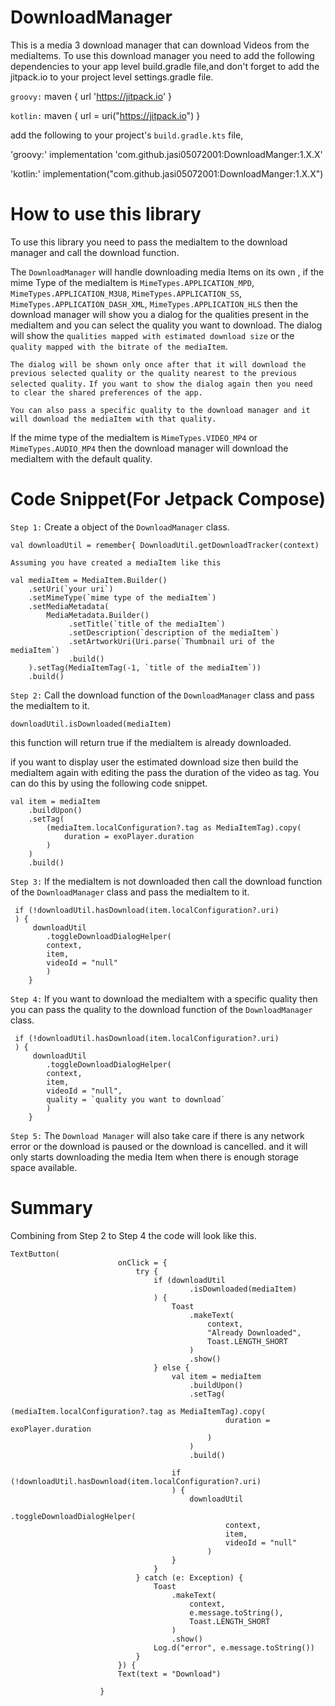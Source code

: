 # DownloadManager

This is a media 3 download manager that can download Videos from the mediaItems.
To use this download manager you need to add the following dependencies to your app level build.gradle file,and don't forget to add
the jitpack.io to your project level settings.gradle file.

`groovy:`
maven { url 'https://jitpack.io' }

`kotlin:`
maven { url = uri("https://jitpack.io") }

add the following to your project's `build.gradle.kts` file,

'groovy:'
implementation 'com.github.jasi05072001:DownloadManger:1.X.X'

'kotlin:'
implementation("com.github.jasi05072001:DownloadManger:1.X.X")

# How to use this library
To use this library you need to pass the mediaItem to the download manager and call the download
function.

The `DownloadManager` will handle downloading media Items on its own , if the mime Type of the mediaItem is
`MimeTypes.APPLICATION_MPD`, `MimeTypes.APPLICATION_M3U8`, `MimeTypes.APPLICATION_SS`, `MimeTypes.APPLICATION_DASH_XML`, `MimeTypes.APPLICATION_HLS`
then the download manager will show you a dialog for the qualities present in the mediaItem and you can select the quality you want to download.
The dialog will show the `qualities mapped with estimated download size` or the `quality mapped with the bitrate of the mediaItem`.

`The dialog will be shown only once after that it will download the previous selected quality or the quality nearest to the previous selected quality.`
`If you want to show the dialog again then you need to clear the shared preferences of the app.`


`You can also pass a specific quality to the download manager and it will download the mediaItem with that quality.`


If the mime type of the mediaItem is `MimeTypes.VIDEO_MP4` or `MimeTypes.AUDIO_MP4` then the download manager will download the mediaItem with the default quality.


# Code Snippet(For Jetpack Compose)

`Step 1:`
Create a object of the `DownloadManager` class.

```
val downloadUtil = remember{ DownloadUtil.getDownloadTracker(context)
```

`Assuming you have created a mediaItem like this`

```
val mediaItem = MediaItem.Builder()
    .setUri(`your uri`)
    .setMimeType(`mime type of the mediaItem`)
    .setMediaMetadata(
        MediaMetadata.Builder()
             .setTitle(`title of the mediaItem`)
             .setDescription(`description of the mediaItem`)
             .setArtworkUri(Uri.parse(`Thumbnail uri of the mediaItem`)
             .build()
    ).setTag(MediaItemTag(-1, `title of the mediaItem`))
    .build()
```

`Step 2:`
Call the download function of the `DownloadManager` class and pass the mediaItem to it.
```
downloadUtil.isDownloaded(mediaItem)
```
this function will return true if the mediaItem is already downloaded.

if you want to display user the estimated download size then build the mediaItem again with editing the pass the duration of the video as tag.
You can do this by using the following code snippet.

```
val item = mediaItem
    .buildUpon()
    .setTag(
        (mediaItem.localConfiguration?.tag as MediaItemTag).copy(
            duration = exoPlayer.duration
        )
    )
    .build()
```

`Step 3:`
If the mediaItem is not downloaded then call the download function of the `DownloadManager` class and pass the mediaItem to it.
```
 if (!downloadUtil.hasDownload(item.localConfiguration?.uri)
 ) {
     downloadUtil
        .toggleDownloadDialogHelper(
        context,
        item,
        videoId = "null"
        )
    }
```

`Step 4:`
If you want to download the mediaItem with a specific quality then you can pass the quality to the download function of the `DownloadManager` class.
```
 if (!downloadUtil.hasDownload(item.localConfiguration?.uri)
 ) {
     downloadUtil
        .toggleDownloadDialogHelper(
        context,
        item,
        videoId = "null",
        quality = `quality you want to download`
        )
    }
```

`Step 5:`
The  `Download Manager` will also take care if there is any network error or the download is paused or the download is cancelled. and it will only starts downloading the media Item when there is enough storage space available.



# Summary
Combining from Step 2 to Step 4 the code will look like this.

```
TextButton(
                        onClick = {
                            try {
                                if (downloadUtil
                                        .isDownloaded(mediaItem)
                                ) {
                                    Toast
                                        .makeText(
                                            context,
                                            "Already Downloaded",
                                            Toast.LENGTH_SHORT
                                        )
                                        .show()
                                } else {
                                    val item = mediaItem
                                        .buildUpon()
                                        .setTag(
                                            (mediaItem.localConfiguration?.tag as MediaItemTag).copy(
                                                duration = exoPlayer.duration
                                            )
                                        )
                                        .build()

                                    if (!downloadUtil.hasDownload(item.localConfiguration?.uri)
                                    ) {
                                        downloadUtil
                                            .toggleDownloadDialogHelper(
                                                context,
                                                item,
                                                videoId = "null"
                                            )
                                    }
                                }
                            } catch (e: Exception) {
                                Toast
                                    .makeText(
                                        context,
                                        e.message.toString(),
                                        Toast.LENGTH_SHORT
                                    )
                                    .show()
                                Log.d("error", e.message.toString())
                            }
                        }) {
                        Text(text = "Download")

                    }
```






